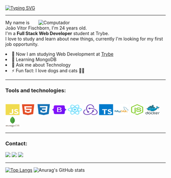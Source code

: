 <div align="left" >
<a href="https://git.io/typing-svg"><img src="https://readme-typing-svg.demolab.com?font=Share+Tech+Mono&pause=1000&color=7f3ace&background=FF849600&center=true&vCenter=true&width=500&lines=%3C%2FHello+there!+I'm+Jo%C3%A3o+Vitor+Fischborn%3E" alt="Typing SVG" /></a>
</div>

---

<img src="https://raw.githubusercontent.com/MicaelliMedeiros/micaellimedeiros/master/image/computer-illustration.png" min-width="250px" max-width="250px" width="400px" align="right" alt="Computador">

<div background="red">
<p align="left"> 
  My name is João Vitor Fischborn, I'm 24 years old. <br>
  I'm a <strong>Full Stack Web Developer</strong> student at Trybe.<br>
  I love to study and learn about new things, currently I'm looking for my first job opportunity.
</p>
  <div align="left" style="display: inline_block">
    <li> 🔭 Now I am studying Web Development at <a href="https://betrybe.com">Trybe</a></li>
    <li> 🌱 Learning MongoDB</li>
    <li> 💬 Ask me about Technology</li>
    <li> ⚡ Fun fact: I love dogs and cats 🐶🐱</li>
  </div>
</div>

---

### Tools and technologies:

<div style="display: inline_block"><br>
<img height="35" width="45" src="https://raw.githubusercontent.com/devicons/devicon/master/icons/javascript/javascript-plain.svg">
<img height="35" width="45" src="https://raw.githubusercontent.com/devicons/devicon/master/icons/html5/html5-plain.svg">
<img height="35" width="45" src="https://raw.githubusercontent.com/devicons/devicon/master/icons/css3/css3-plain.svg">
<img  height="35" width="45" src="https://raw.githubusercontent.com/devicons/devicon/master/icons/bootstrap/bootstrap-original.svg">
<img height="35" width="45" src="https://raw.githubusercontent.com/devicons/devicon/master/icons/react/react-original.svg">
<img height="35" width="45" src="https://raw.githubusercontent.com/devicons/devicon/master/icons/redux/redux-original.svg">
<img height="35" width="45" src="https://raw.githubusercontent.com/devicons/devicon/master/icons/typescript/typescript-plain.svg">
<img height="35" width="45" src="https://raw.githubusercontent.com/devicons/devicon/master/icons/mysql/mysql-original-wordmark.svg">
<img height="35" width="45" src="https://raw.githubusercontent.com/devicons/devicon/master/icons/nodejs/nodejs-original.svg">
<img height="35" width="45" src="https://raw.githubusercontent.com/devicons/devicon/master/icons/docker/docker-original-wordmark.svg">
<img height="35" width="45" src="https://raw.githubusercontent.com/devicons/devicon/master/icons/mongodb/mongodb-original-wordmark.svg">


</div>

---

###  Contact:

<div align="left">
  <a href="https://www.linkedin.com/in/joao-fischborn/" target="_blank"><img src="https://img.shields.io/badge/-LinkedIn-0ba2be?style=for-the-badge&logo=linkedin&logoColor=white" target="_blank"></a>
  <a href = "mailto:joaovitorfischborn@gmail.com"><img src="https://img.shields.io/badge/-Gmail-%23333?style=for-the-badge&logo=gmail&logoColor=white" target="_blank"></a>
  <a href="https://www.instagram.com/joaofischborn/" target="_blank"><img src="https://img.shields.io/badge/-Instagram-%23E4405F?style=for-the-badge&logo=instagram&logoColor=white" target="_blank"></a>
</div> 

---

[![Top Langs](https://github-readme-stats.vercel.app/api/top-langs/?username=joaofischborn&layout=compact&theme=midnight-purple)](https://github.com/joaofischborn/github-readme-stats)
![Anurag's GitHub stats](https://github-readme-stats.vercel.app/api?username=joaofischborn&show_icons=true&theme=midnight-purple)

